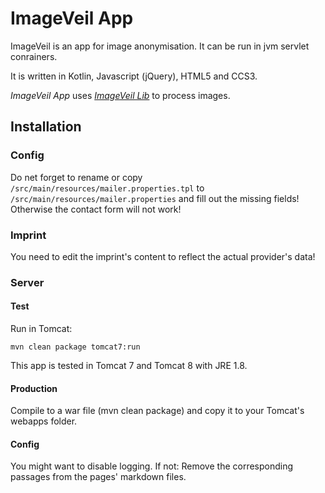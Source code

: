 # ImageVeil App
ImageVeil is an app for image anonymisation. It can be run in jvm servlet conrainers.

It is written in Kotlin, Javascript (jQuery), HTML5 and CCS3.

*ImageVeil App* uses *[ImageVeil Lib](https://github.com/zoku/image-veil-lib)* to process images.

## Installation
### Config
Do net forget to rename or copy `/src/main/resources/mailer.properties.tpl` to `/src/main/resources/mailer.properties` and fill out the missing fields! Otherwise the contact form will not work!

### Imprint
You need to edit the imprint's content to reflect the actual provider's data!

### Server
#### Test
Run in Tomcat:
```
mvn clean package tomcat7:run
```

This app is tested in Tomcat 7 and Tomcat 8 with JRE 1.8.

#### Production
Compile to a war file (mvn clean package) and copy it to your Tomcat's webapps folder.

#### Config
You might want to disable logging. If not: Remove the corresponding passages from the pages' markdown files.